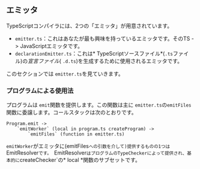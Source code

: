 ## エミッタ
TypeScriptコンパイラには、2つの「エミッタ」が用意されています。

* `emitter.ts`：これはあなたが最も興味を持っているエミッタです。そのTS  - > JavaScriptエミッタです。
* `declarationEmitter.ts`：これは* TypeScriptソースファイル*(`.ts`ファイル)の*宣言ファイル*( `.d.ts`)を生成するために使用されるエミッタです。

このセクションでは `emitter.ts`を見ていきます。

### プログラムによる使用法
プログラムは `emit`関数を提供します。この関数は主に `emitter.ts`の`emitFiles`関数に委譲します。コールスタックは次のとおりです。

```
Program.emit ->
    `emitWorker` (local in program.ts createProgram) ->
        `emitFiles` (function in emitter.ts)
```
`emitWorker`がエミッタに(emitFiles`への引数を介して)提供するものの1つは`EmitResolver`です。 `EmitResolver`はプログラムのTypeCheckerによって提供され、基本的に`createChecker`の* local *関数のサブセットです。
